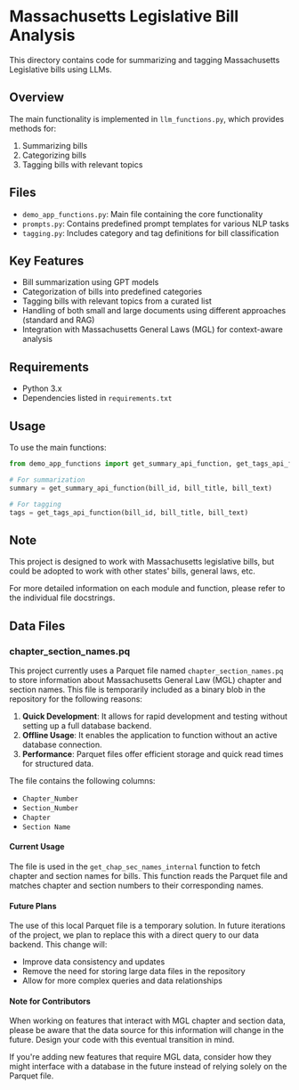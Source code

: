# Massachusetts Legislative Bill Analysis

This directory contains code for summarizing and tagging Massachusetts Legislative bills using LLMs.

## Overview

The main functionality is implemented in `llm_functions.py`, which provides methods for:

1. Summarizing bills
2. Categorizing bills
3. Tagging bills with relevant topics

## Files

- `demo_app_functions.py`: Main file containing the core functionality
- `prompts.py`: Contains predefined prompt templates for various NLP tasks
- `tagging.py`: Includes category and tag definitions for bill classification

## Key Features

- Bill summarization using GPT models
- Categorization of bills into predefined categories
- Tagging bills with relevant topics from a curated list
- Handling of both small and large documents using different approaches (standard and RAG)
- Integration with Massachusetts General Laws (MGL) for context-aware analysis

## Requirements

- Python 3.x
- Dependencies listed in `requirements.txt`

## Usage

To use the main functions:

```python
from demo_app_functions import get_summary_api_function, get_tags_api_function

# For summarization
summary = get_summary_api_function(bill_id, bill_title, bill_text)

# For tagging
tags = get_tags_api_function(bill_id, bill_title, bill_text)
```

## Note

This project is designed to work with Massachusetts legislative bills, but could be adopted to work with other states' bills, general laws, etc.


For more detailed information on each module and function, please refer to the individual file docstrings.

## Data Files

### chapter_section_names.pq

This project currently uses a Parquet file named `chapter_section_names.pq` to store information about Massachusetts General Law (MGL) chapter and section names. This file is temporarily included as a binary blob in the repository for the following reasons:

1. **Quick Development**: It allows for rapid development and testing without setting up a full database backend.
2. **Offline Usage**: It enables the application to function without an active database connection.
3. **Performance**: Parquet files offer efficient storage and quick read times for structured data.

The file contains the following columns:
- `Chapter_Number`
- `Section_Number`
- `Chapter`
- `Section Name`

#### Current Usage

The file is used in the `get_chap_sec_names_internal` function to fetch chapter and section names for bills. This function reads the Parquet file and matches chapter and section numbers to their corresponding names.

#### Future Plans

The use of this local Parquet file is a temporary solution. In future iterations of the project, we plan to replace this with a direct query to our data backend. This change will:

- Improve data consistency and updates
- Remove the need for storing large data files in the repository
- Allow for more complex queries and data relationships

#### Note for Contributors

When working on features that interact with MGL chapter and section data, please be aware that the data source for this information will change in the future. Design your code with this eventual transition in mind.

If you're adding new features that require MGL data, consider how they might interface with a database in the future instead of relying solely on the Parquet file.
